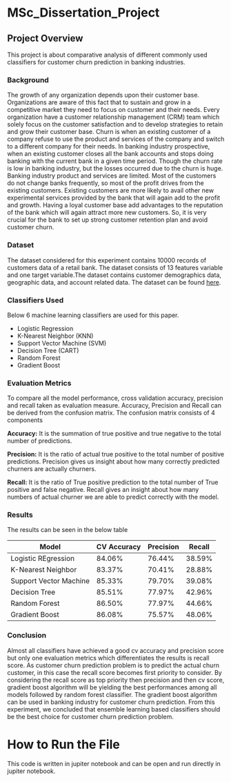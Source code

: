 # MSc_Dissertation_Project
## Project Overview
This project is about comparative analysis of different commonly used classifiers for customer churn prediction in banking industries.
### Background
The growth of any organization depends upon their customer base. Organizations are aware of this fact that to sustain and grow in a competitive market they need to focus on customer and their needs. Every organization have a customer relationship management (CRM) team which solely focus on the customer satisfaction and to develop strategies to retain and grow their customer base. Churn is when an existing customer of a company refuse to use the product and services of the company and switch to a different company for their needs. In banking industry prospective, when an existing customer closes all the bank accounts and stops doing banking with the current bank in a given time period. Though the churn rate is low in banking industry, but the losses occurred due to the churn is huge. Banking industry product and services are limited. Most of the customers do not change banks frequently, so most of the profit drives from the existing customers. Existing customers are more likely to avail other new experimental services provided by the bank that will again add to the profit and growth. Having a loyal customer base add advantages to the reputation of the bank which will again attract more new customers. So, it is very crucial for the bank to set up strong customer retention plan and avoid customer churn.

### Dataset
The dataset considered for this experiment contains 10000 records of customers data of a retail bank. The dataset consists of 13 features variable and one target variable.The dataset contains customer demographics data, geographic data, and account related data. The dataset can be found [here](https://www.kaggle.com/mathchi/churn-for-bank-customers?select=churn.csv).

### Classifiers Used
Below 6 machine learning classifiers are used for this paper.
- Logistic Regression
- K-Nearest Neighbor (KNN)
- Support Vector Machine (SVM)
- Decision Tree (CART)
- Random Forest
- Gradient Boost

### Evaluation Metrics
To compare all the model performance, cross validation accuracy, precision and recall taken
as evaluation measure. Accuracy, Precision and Recall can be derived from the confusion
matrix. The confusion matrix consists of 4 components

**Accuracy:** It is the summation of true positive and true negative to the total number of
predictions.

**Precision:** It is the ratio of actual true positive to the total number of positive predictions.
Precision gives us insight about how many correctly predicted churners are actually churners.

**Recall:** It is the ratio of True positive prediction to the total number of True positive and
false negative. Recall gives an insight about how many numbers of actual churner we are able to predict correctly with the model.


### Results
The results can be seen in the below table

| Model | CV Accuracy | Precision | Recall |
| --- | --- | --- | --- |
| Logistic REgression | 84.06% | 76.44% | 38.59% |
| K-Nearest Neighbor | 83.37% | 70.41% | 28.88% |
| Support Vector Machine | 85.33% | 79.70% | 39.08% |
| Decision Tree | 85.51% | 77.97% | 42.96% |
| Random Forest | 86.50% | 77.97% | 44.66% |
| Gradient Boost | 86.08% | 75.57% | 48.06% |

### Conclusion
Almost all classifiers have achieved a good cv accuracy and precision score but
only one evaluation metrics which differentiates the results is recall score. As customer
churn prediction problem is to predict the actual churn customer, in this case the recall score
becomes first priority to consider. By considering the recall score as top priority then precision
and then cv score, gradient boost algorithm will be yielding the best performances among all
models followed by random forest classifier. The gradient boost algorithm can be used in
banking industry for customer churn prediction. From this experiment, we concluded that
ensemble learning based classifiers should be the best choice for customer churn prediction
problem.

# How to Run the File
This code is written in jupiter notebook and can be open and run directly in jupiter notebook.


